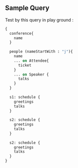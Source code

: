 ## Sample Query

Test by this query in play ground :

```graphql
{
  conference{
    name
  }
  
  people (nameStartWith : "j"){
    name
    ... on Attendee{
      ticket
    }
    ... on Speaker {
      talks
    }
  }
  
  s1: schedule {
    greetings
    talks
  }
  
  s2: schedule {
    greetings
    talks
  }
  
  s2: schedule {
    greetings
    talks
  }
}
```
